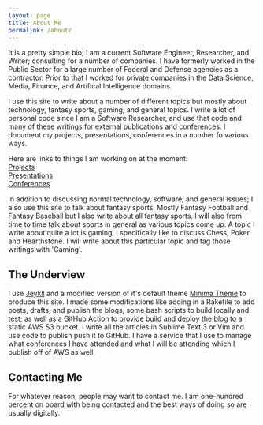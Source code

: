 ```yaml
---
layout: page
title: About Me
permalink: /about/
---
```


It is a pretty simple bio; I am a current Software Engineer, Researcher, and Writer; consulting for a number of companies. I have formerly worked in the Public Sector for a large number of Federal and Defense agencies as a contractor. Prior to that I worked for private companies in the Data Science, Media, Finance, and Artifical Intelligence domains.

I use this site to write about a number of different topics but mostly about technology, fantasy sports, gaming, and general topics. I write a lot of personal code since I am a Software Researcher, and use that code and many of these writings for external publications and conferences. I document my projects, presentations, conferences in a number fo various ways.

Here are links to things I am working on at the moment: <br />
[Projects](https://github.com/rzachary) <br />
[Presentations](https://github.com/rzachary/presentations) <br />
[Conferences](https://conferences.rickeyzachary.com/list) <br />

In addition to discussing normal technology, software, and general issues; I also use this site to talk about fantasy sports. Mostly Fantasy Football and Fantasy Baseball but I also write about all fantasy sports. I will also from time to time talk about sports in general as various topics come up. A topic I write about quite a lot is gaming, I specifically like to discuss Chess, Poker and Hearthstone. I will write about this particular topic and tag those writings with 'Gaming'.

## The Underview

I use [Jeykll](https://jekyllrb.com/) and a modified version of it's default theme [Minima Theme](https://github.com/jekyll/minima) to produce this site. I made some modifications like adding in a Rakefile to add posts, drafts, and publish the blogs, some bash scripts to build locally and test; as well as a GitHub Action to provide build and deploy the blog to a static AWS S3 bucket. I write all the articles in Sublime Text 3 or Vim and use code to publish push it to GitHub. I have a service that I use to manage what conferences I have attended and what I will be attending which I publish off of AWS as well.

## Contacting Me
For whatever reason, people may want to contact me. I am one-hundred percent on board with being contacted and the best ways of doing so are usually digitally.
